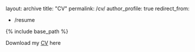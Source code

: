 layout: archive
title: "CV"
permalink: /cv/
author_profile: true
redirect_from:
  - /resume


{% include base_path %}

Download my [CV](http://orrenius.github.io/files/CVOrrenius2019nover.pdf) here

